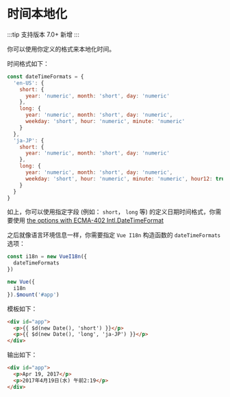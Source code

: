 # 时间本地化

:::tip 支持版本
 7.0+ 新增
:::

你可以使用你定义的格式来本地化时间。

时间格式如下：

```js
const dateTimeFormats = {
  'en-US': {
    short: {
      year: 'numeric', month: 'short', day: 'numeric'
    },
    long: {
      year: 'numeric', month: 'short', day: 'numeric',
      weekday: 'short', hour: 'numeric', minute: 'numeric'
    }
  },
  'ja-JP': {
    short: {
      year: 'numeric', month: 'short', day: 'numeric'
    },
    long: {
      year: 'numeric', month: 'short', day: 'numeric',
      weekday: 'short', hour: 'numeric', minute: 'numeric', hour12: true
    }
  }
}
```

如上，你可以使用指定字段 (例如： `short`， `long` 等) 的定义日期时间格式，你需要使用 [the options with ECMA-402 Intl.DateTimeFormat](http://www.ecma-international.org/ecma-402/2.0/#sec-intl-datetimeformat-constructor)

之后就像语言环境信息一样，你需要指定 `Vue I18n` 构造函数的 `dateTimeFormats` 选项：

```js
const i18n = new VueI18n({
  dateTimeFormats
})

new Vue({
  i18n
}).$mount('#app')
```

模板如下：

```html
<div id="app">
  <p>{{ $d(new Date(), 'short') }}</p>
  <p>{{ $d(new Date(), 'long', 'ja-JP') }}</p>
</div>
```

输出如下：

```html
<div id="app">
  <p>Apr 19, 2017</p>
  <p>2017年4月19日(水) 午前2:19</p>
</div>
```
